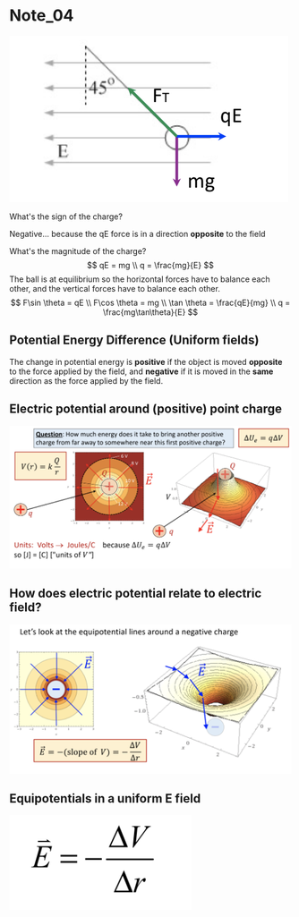 # Note_04

<img src="Note_04.Assets/class_ex.png">

What's the sign of the charge?

Negative... because the qE force is in a direction **opposite** to the field

What's the magnitude of the charge?
$$
qE = mg \\
q = \frac{mg}{E}
$$
The ball is at equilibrium so the horizontal forces have to balance each other, and the vertical forces have to balance each other.
$$
F\sin \theta = qE \\
F\cos \theta = mg \\
\tan \theta = \frac{qE}{mg} \\
q = \frac{mg\tan\theta}{E}
$$

## Potential Energy Difference (Uniform fields)

The change in potential energy is **positive** if the object is moved **opposite** to the force applied by the field, and **negative** if it is moved in the **same** direction as the force applied by the field. 

## Electric potential around (positive) point charge

<img src="Note_04.Assets/potential.png">

## How does electric potential relate to electric field?

<img src="Note_04.Assets/potential_field.png">

## Equipotentials in a uniform E field

<img src="Note_04.Assets/p_f_eq.png">